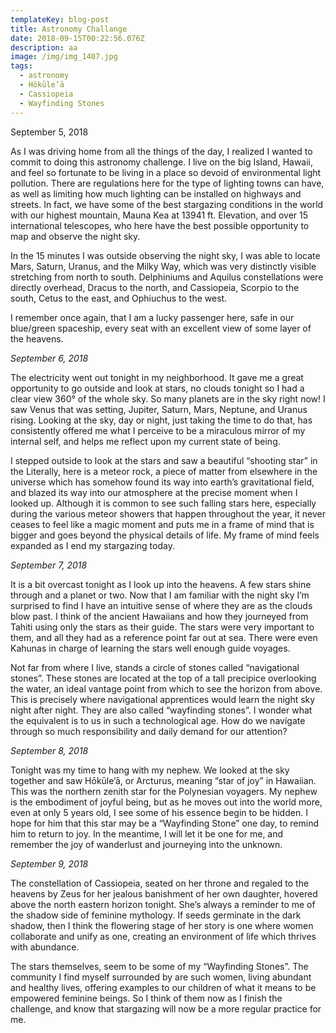 ```yaml
---
templateKey: blog-post
title: Astronomy Challange
date: 2018-09-15T00:22:56.076Z
description: aa
image: /img/img_1407.jpg
tags:
  - astronomy
  - Hōkūle’ā
  - Cassiopeia
  - Wayfinding Stones
---
```

September 5, 2018

As I was driving home from all the things of the day, I realized I wanted to commit to doing this astronomy challenge. I live on the big Island, Hawaii, and feel so fortunate to be living in a place so devoid of environmental light pollution. There are regulations here for the type of lighting towns can have, as well as limiting how much lighting can be installed on highways and streets. In fact, we have some of the best stargazing conditions in the world with our highest mountain, Mauna Kea at 13941 ft. Elevation, and over 15 international telescopes, who here have the best possible opportunity to map and observe the night sky.

In the 15 minutes I was outside observing the night sky, I was able to locate Mars, Saturn, Uranus, and the Milky Way, which was very distinctly visible stretching from north to south. Delphiniums and Aquilus constellations were directly overhead, Dracus to the north, and Cassiopeia, Scorpio to the south, Cetus to the east, and Ophiuchus to the west.

I remember once again, that I am a lucky passenger here, safe in our blue/green spaceship, every seat with an excellent view of some layer of the heavens.

_September 6, 2018_

The electricity went out tonight in my neighborhood. It gave me a great opportunity to go outside and look at stars, no clouds tonight so I had a clear view 360° of the whole sky. So many planets are in the sky right now! I saw Venus that was setting, Jupiter, Saturn, Mars, Neptune, and Uranus rising. Looking at the sky, day or night, just taking the time to do that, has consistently offered me what I perceive to be a miraculous mirror of my internal self, and helps me reflect upon my current state of being.

I stepped outside to look at the stars and saw a beautiful “shooting star” in the Literally, here is a meteor rock, a piece of matter from elsewhere in the universe which has somehow found its way into earth’s gravitational field, and blazed its way into our atmosphere at the precise moment when I looked up. Although it is common to see such falling stars here, especially during the various meteor showers that happen throughout the year, it never ceases to feel like a magic moment and puts me in a frame of mind that is bigger and goes beyond the physical details of life. My frame of mind feels expanded as I end my stargazing today.

_September 7, 2018_

It is a bit overcast tonight as I look up into the heavens. A few stars shine through and a planet or two. Now that I am familiar with the night sky I’m surprised to find I have an intuitive sense of where they are as the clouds blow past. I think of the ancient Hawaiians and how they journeyed from Tahiti using only the stars as their guide. The stars were very important to them, and all they had as a reference point far out at sea. There were even Kahunas in charge of learning the stars well enough guide voyages.

Not far from where I live, stands a circle of stones called “navigational stones”. These stones are located at the top of a tall precipice overlooking the water, an ideal vantage point from which to see the horizon from above. This is precisely where navigational apprentices would learn the night sky night after night. They are also called “wayfinding stones”. I wonder what the equivalent is to us in such a technological age. How do we navigate through so much responsibility and daily demand for our attention?

_September 8, 2018_

Tonight was my time to hang with my nephew. We looked at the sky together and saw Hōkūle’ā, or Arcturus, meaning “star of joy” in Hawaiian. This was the northern zenith star for the Polynesian voyagers. My nephew is the embodiment of joyful being, but as he moves out into the world more, even at only 5 years old, I see some of his essence begin to be hidden. I hope for him that this star may be a “Wayfinding Stone” one day, to remind him to return to joy. In the meantime, I will let it be one for me, and remember the joy of wanderlust and journeying into the unknown.

_September 9, 2018_

The constellation of Cassiopeia, seated on her throne and regaled to the heavens by Zeus for her jealous banishment of her own daughter, hovered above the north eastern horizon tonight. She’s always a reminder to me of the shadow side of feminine mythology. If seeds germinate in the dark shadow, then I think the flowering stage of her story is one where women collaborate and unify as one, creating an environment of life which thrives with abundance.

The stars themselves, seem to be some of my “Wayfinding Stones”. The community I find myself surrounded by are such women, living abundant and healthy lives, offering examples to our children of what it means to be empowered feminine beings. So I think of them now as I finish the challenge, and know that stargazing will now be a more regular practice for me.
